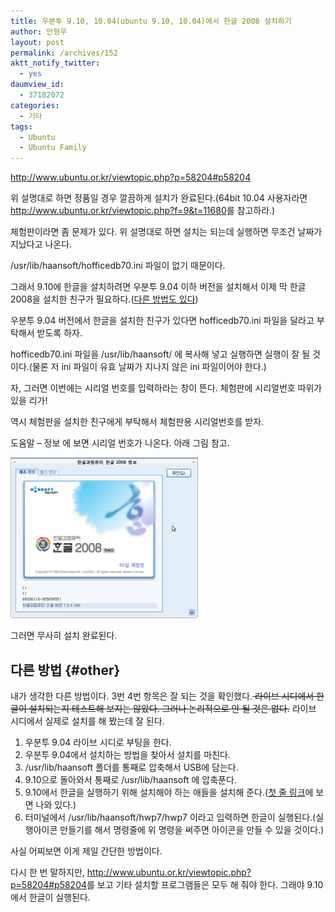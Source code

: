 ```yaml
---
title: 우분투 9.10, 10.04(ubuntu 9.10, 10.04)에서 한글 2008 설치하기
author: 안형우
layout: post
permalink: /archives/152
aktt_notify_twitter:
  - yes
daumview_id:
  - 37182072
categories:
  - 기타
tags:
  - Ubuntu
  - Ubuntu Family
---
```

<a href="http://www.ubuntu.or.kr/viewtopic.php?p=58204#p58204" target="_blank">http://www.ubuntu.or.kr/viewtopic.php?p=58204#p58204</a>

위 설명대로 하면 정품일 경우 깔끔하게 설치가 완료된다.(64bit 10.04 사용자라면 <a href="http://www.ubuntu.or.kr/viewtopic.php?f=9&t=11680" target="_blank">http://www.ubuntu.or.kr/viewtopic.php?f=9&t=11680</a>를 참고하라.)

<meta http-equiv="content-type" content="text/html; charset=utf-8" />


체험판이라면 좀 문제가 있다. 위 설명대로 하면 설치는 되는데 실행하면 무조건 날짜가 지났다고 나온다.

/usr/lib/haansoft/hofficedb70.ini 파일이 없기 때문이다.

그래서 9.10에 한글을 설치하려면 우분투 9.04 이하 버전을 설치해서 이제 막 한글2008을 설치한 친구가 필요하다.([다른 방법도 있다][1])

우분투 9.04 버전에서 한글을 설치한 친구가 있다면 hofficedb70.ini 파일을 달라고 부탁해서 받도록 하자.

hofficedb70.ini 파일을 /usr/lib/haansoft/ 에 복사해 넣고 실행하면 실행이 잘 될 것이다.(물론 저 ini 파일이 유효 날짜가 지나지 않은 ini 파일이어야 한다.)

자, 그러면 이번에는 시리얼 번호를 입력하라는 창이 뜬다. 체험판에 시리얼번호 따위가 있을 리가!

역시 체험판을 설치한 친구에게 부탁해서 체험판용 시리얼번호를 받자.

도움말 &#8211; 정보 에 보면 시리얼 번호가 나온다. 아래 그림 참고.

<img src="/uploads/legacy/old-images/1/cfile8.uf.1147ED4B4D4BC877294A98.png" class="aligncenter" width="300" height="257" alt="" />

그러면 무사히 설치 완료된다.

## 다른 방법 {#other}

내가 생각한 다른 방법이다. 3번 4번 항목은 잘 되는 것을 확인했다.<s> 라이브 시디에서 한글이 설치되는지 테스트해 보지는 않았다. 그러나 논리적으로 안 될 것은 없다.</s>&nbsp;라이브 시디에서 실제로 설치를 해 봤는데 잘 된다.

1.  우분투 9.04 라이브 시디로 부팅을 한다.
2.  우분투 9.04에서 설치하는 방법을 찾아서 설치를 마친다.
3.  /usr/lib/haansoft 폴더를 통째로 압축해서 USB에 담는다.
4.  9.10으로 돌아와서 통째로 /usr/lib/haansoft 에 압축푼다.
5.  9.10에서 한글을 실행하기 위해 설치해야 하는 애들을 설치해 준다.(<a href="http://www.ubuntu.or.kr/viewtopic.php?p=58204#p58204" target="_blank">첫 줄 링크</a>에 보면 나와 있다.)
6.  터미널에서 /usr/lib/haansoft/hwp7/hwp7 이라고 입력하면 한글이 실행된다.(실행아이콘 만들기를 해서 명령줄에 위 명령을 써주면 아이콘을 만들 수 있을 것이다.)

사실 어찌보면 이게 제일 간단한 방법이다.

다시 한 번 말하지만, <a href="http://www.ubuntu.or.kr/viewtopic.php?p=58204#p58204" target="_blank">http://www.ubuntu.or.kr/viewtopic.php?p=58204#p58204</a>를 보고 기타 설치할 프로그램들은 모두 해 줘야 한다. 그래야 9.10에서 한글이 실행된다.

 [1]: #other